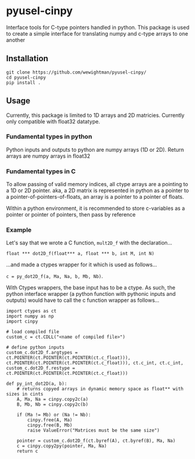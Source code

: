 # pyusel-cinpy
Interface tools for C-type pointers handled in python. 
This package is used to create a simple interface for translating numpy and c-type arrays to one another

## Installation
```
git clone https://github.com/wewightman/pyusel-cinpy/
cd pyusel-cinpy
pip install .
```
## Usage
Currently, this package is limited to 1D arrays and 2D matricies. 
Currently only compatible with float32 datatype.

### Fundamental types in python
Python inputs and outputs to python are numpy arrays (1D or 2D). Return arrays are numpy arrays in float32

### Fundamental types in C
To allow passing of valid memory indices, all ctype arrays are a pointing to a 1D or 2D pointer.
aka, a 2D matrix is represented in python as a pointer to a pointer-of-pointers-of-floats, an array is  a pointer to a pointer of floats.

Within a python environment, it is recommended to store c-variables as a pointer or pointer of pointers, then pass by reference

### Example
Let's say that we wrote a C function, `mult2D_f` with the declaration...

`float *** dot2D_f(float*** a, float *** b, int M, int N)`

...and made a ctypes wrapper for it which is used as follows...

`c = py_dot2D_f(a, Ma, Na, b, Mb, Nb)`. 
 
With Ctypes wrappers, the base input has to be a ctype. As such, the python interface wrapper (a python function with pythonic inputs and outputs) would have to call the c function wrapper as follows...

```
import ctypes as ct
import numpy as np
import cinpy

# load compiled file
custom_c = ct.CDLL("<name of compiled file>")

# define python inputs
custom_c.dot2D_f.argtypes = ct.POINTER(ct.POINTER(ct.POINTER(ct.c_float))), ct.POINTER(ct.POINTER(ct.POINTER(ct.c_float))), ct.c_int, ct.c_int, 
custom_c.dot2D_f.restype = ct.POINTER(ct.POINTER(ct.POINTER(ct.c_float)))

def py_int_dot2D(a, b):
    # returns copyed arrays in dynamic memory space as float** with sizes in cints
    A, Ma, Na = cinpy.copy2c(a)
    B, Mb, Nb = cinpy.copy2c(b)
    
    if (Ma != Mb) or (Na != Nb):
        cinpy.free(A, Ma)
        cinpy.free(B, Mb)
        raise ValueError("Matrices must be the same size")
    
    pointer = custom_c.dot2D_f(ct.byref(A), ct.byref(B), Ma, Na)
    c = cinpy.copy2py(pointer, Ma, Na)
    return c
```
